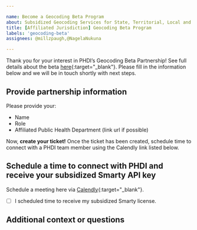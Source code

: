 ```yaml
---

name: Become a Geocoding Beta Program
about: Subsidized Geocoding Services for State, Territorial, Local and Tribal Health departments. 
title: [Affiliated Jurisdiction] Geocoding Beta Program
labels: 'geocoding-beta'
assignees: @millzpaugh,@NagelaNukuna

---
```

Thank you for your interest in PHDI’s Geocoding Beta Partnership! See full details about the beta [here](https://github.com/CDCgov/phdi/blob/main/docs/geocoding_pilot/overview.md){:target="_blank"}. Please fill in the information below and we will be in touch shortly with next steps.


## Provide partnership information

Please provide your:

- Name
- Role
- Affiliated Public Health Department (link url if possible)

Now, **create your ticket!** Once the ticket has been created, schedule time to connect with a PHDI team member using the Calendly link listed below. 

## Schedule a time to connect with PHDI and receive your subsidized Smarty API key

Schedule a meeting here via [Calendly](https://calendly.com/ann-299/geocoding-pilot-partner){:target="_blank"}.

- [ ]  I scheduled time to receive my subsidized Smarty license.

## Additional context or questions